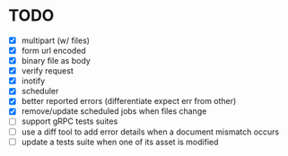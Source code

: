 # TODO

- [x] multipart (w/ files)
- [x] form url encoded
- [x] binary file as body
- [x] verify request
- [x] inotify
- [x] scheduler
- [x] better reported errors (differentiate expect err from other)
- [x] remove/update scheduled jobs when files change
- [ ] support gRPC tests suites
- [ ] use a diff tool to add error details when a document mismatch occurs
- [ ] update a tests suite when one of its asset is modified
